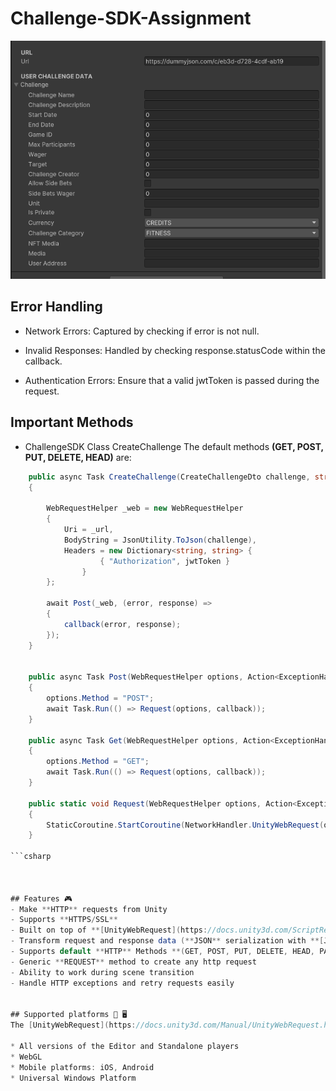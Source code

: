 # Challenge-SDK-Assignment


![RESET API HELPER](https://github.com/IrfanKMT/Challenge-SDK-Assignment/blob/main/Images/URL.png)


## Error Handling

- Network Errors: Captured by checking if error is not null.

- Invalid Responses: Handled by checking response.statusCode within the callback.

- Authentication Errors: Ensure that a valid jwtToken is passed during the request.

## Important Methods
 - ChallengeSDK Class  CreateChallenge
The default methods **(GET, POST, PUT, DELETE, HEAD)** are:
```csharp
    public async Task CreateChallenge(CreateChallengeDto challenge, string jwtToken, Action<ExceptionHandler, ResponseHelper> callback)
    {

        WebRequestHelper _web = new WebRequestHelper
        {
            Uri = _url,
            BodyString = JsonUtility.ToJson(challenge),
            Headers = new Dictionary<string, string> {
                    { "Authorization", jwtToken }
                }
        };

        await Post(_web, (error, response) =>
        {
            callback(error, response);
        });
    }


    public async Task Post(WebRequestHelper options, Action<ExceptionHandler, ResponseHelper> callback)
    {
        options.Method = "POST";
        await Task.Run(() => Request(options, callback));
    }

    public async Task Get(WebRequestHelper options, Action<ExceptionHandler, ResponseHelper> callback)
    {
        options.Method = "GET";
        await Task.Run(() => Request(options, callback));
    }

    public static void Request(WebRequestHelper options, Action<ExceptionHandler, ResponseHelper> callback)
    {
        StaticCoroutine.StartCoroutine(NetworkHandler.UnityWebRequest(options, callback));
    }

```csharp



## Features 🎮
- Make **HTTP** requests from Unity
- Supports **HTTPS/SSL**
- Built on top of **[UnityWebRequest](https://docs.unity3d.com/ScriptReference/Networking.UnityWebRequest.html)** system
- Transform request and response data (**JSON** serialization with **[JsonUtility](https://docs.unity3d.com/ScriptReference/JsonUtility.html)** or other tools)
- Supports default **HTTP** Methods **(GET, POST, PUT, DELETE, HEAD, PATCH)**
- Generic **REQUEST** method to create any http request
- Ability to work during scene transition
- Handle HTTP exceptions and retry requests easily


## Supported platforms 📱 🖥 
The [UnityWebRequest](https://docs.unity3d.com/Manual/UnityWebRequest.html) system supports most Unity platforms:

* All versions of the Editor and Standalone players
* WebGL
* Mobile platforms: iOS, Android
* Universal Windows Platform